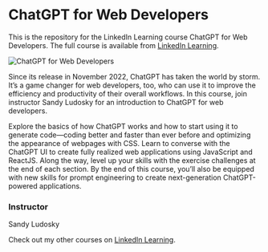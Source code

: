 # ChatGPT for Web Developers
This is the repository for the LinkedIn Learning course ChatGPT for Web Developers. The full course is available from [LinkedIn Learning][lil-course-url].

![ChatGPT for Web Developers][lil-thumbnail-url] 

Since its release in November 2022, ChatGPT has taken the world by storm. It’s a game changer for web developers, too, who can use it to improve the efficiency and productivity of their overall workflows. In this course, join instructor Sandy Ludosky for an introduction to ChatGPT for web developers.

Explore the basics of how ChatGPT works and how to start using it to generate code—coding better and faster than ever before and optimizing the appearance of webpages with CSS. Learn to converse with the ChatGPT UI to create fully realized web applications using JavaScript and ReactJS. Along the way, level up your skills with the exercise challenges at the end of each section. By the end of this course, you’ll also be equipped with new skills for prompt engineering to create next-generation ChatGPT-powered applications.


### Instructor

Sandy Ludosky 
                            


                            

Check out my other courses on [LinkedIn Learning](https://www.linkedin.com/learning/instructors/sandy-ludosky).

[lil-course-url]: https://www.linkedin.com/learning/chatgpt-for-web-developers?dApp=59033956&leis=LAA
[lil-thumbnail-url]: https://media.licdn.com/dms/image/D560DAQEtOCHnxZb-yw/learning-public-crop_675_1200/0/1694804697606?e=2147483647&v=beta&t=H1RnUoY420J4ZAo1ylZRI8PYsBge8A9ZzB5rIeGqydc
